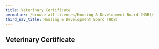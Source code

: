 ```yaml
---
title: Veterinary Certificate
permalink: /browse-all-licences/Housing-&-Development-Board-(HDB)/
third_nav_title: Housing & Development Board (HDB)
---
```

## Veterinary Certificate
